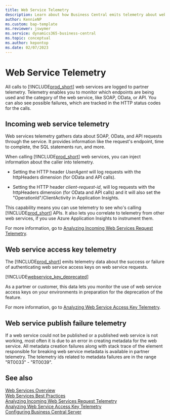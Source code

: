 ```yaml
---
title: Web Service Telemetry
description: Learn about how Business Central emits telemetry about web service requests
author: KennieNP
ms.custom: bap-template
ms.reviewer: jswymer
ms.service: dynamics365-business-central
ms.topic: conceptual
ms.author: kepontop
ms.date: 02/07/2023
---
```


# Web Service Telemetry 

All calls to [!INCLUDE[prod_short](../developer/includes/prod_short.md)] web services are logged to partner telemetry. Telemetry enables you to monitor which endpoints are being used and the category of the web service, like SOAP, OData, or API. You can also see possible failures, which are tracked in the HTTP status codes for the calls.

## Incoming web service telemetry

Web services telemetry gathers data about SOAP, OData, and API requests through the service. It provides information like the request's endpoint, time to complete, the SQL statements run, and more.  

When calling [!INCLUDE[prod_short](../developer/includes/prod_short.md)] web services, you can inject information about the caller into telemetry. 

- Setting the HTTP header _UserAgent_ will log requests with the httpHeaders dimension (for OData and API calls). 

- Setting the HTTP header _client-request-id_, will log requests with the httpHeaders dimension (for OData and API calls) and it will also set the "OperationId"/ClientActivity in Application Insights.

This capability means you can use telemetry to see who's calling [!INCLUDE[prod_short](../developer/includes/prod_short.md)] APIs. It also lets you correlate to telemetry from other web services, if you use Azure Application Insights to instrument them.

For more information, go to [Analyzing Incoming Web Services Request Telemetry](../administration/telemetry-webservices-trace.md).

## Web service access key telemetry

The [!INCLUDE[prod_short](../developer/includes/prod_short.md)] emits telemetry data about the success or failure of authenticating web service access keys on web service requests.

[!INCLUDE[webservice_key_deprecated](../includes/web-service-key-deprecated.md)]

As a partner or customer, this data lets you monitor the use of web service access keys on your environments in preparation for the deprecation of the feature.

For more information, go to [Analyzing Web Service Access Key Telemetry](../administration/telemetry-webservices-access-key-trace.md).

## Web service publish failure telemetry

If a web service could not be published or a published web service is not working, most often it is due to an error in creating metadata for the web service. All metadata creation failures along with stack trace of the element responsible for breaking web service metadata is available in partner telemetry. The telemetry ids related to metadata failures are in the range "RT0033" - "RT0039".

## See also

[Web Services Overview](web-services.md)  
[Web Services Best Practices](Web-Services-Best-Practices.md)  
[Analyzing Incoming Web Services Request Telemetry](../administration/telemetry-webservices-trace.md)  
[Analyzing Web Service Access Key Telemetry](../administration/telemetry-webservices-access-key-trace.md)  
[Configuring Business Central Server](../administration/configure-server-instance.md)  
